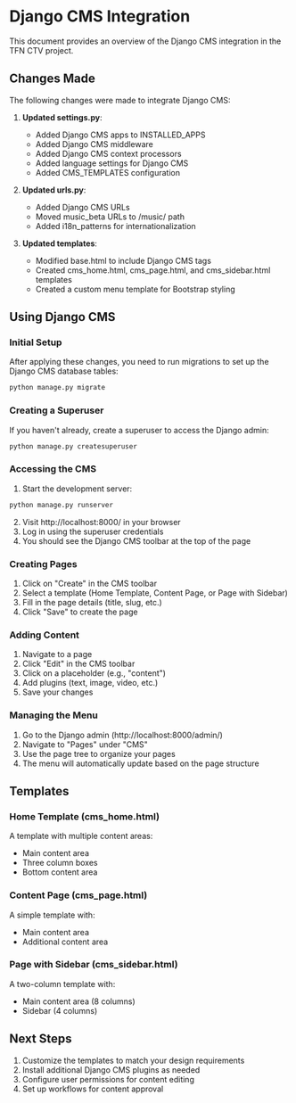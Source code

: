 # Django CMS Integration

This document provides an overview of the Django CMS integration in the TFN CTV project.

## Changes Made

The following changes were made to integrate Django CMS:

1. **Updated settings.py**:
   - Added Django CMS apps to INSTALLED_APPS
   - Added Django CMS middleware
   - Added Django CMS context processors
   - Added language settings for Django CMS
   - Added CMS_TEMPLATES configuration

2. **Updated urls.py**:
   - Added Django CMS URLs
   - Moved music_beta URLs to /music/ path
   - Added i18n_patterns for internationalization

3. **Updated templates**:
   - Modified base.html to include Django CMS tags
   - Created cms_home.html, cms_page.html, and cms_sidebar.html templates
   - Created a custom menu template for Bootstrap styling

## Using Django CMS

### Initial Setup

After applying these changes, you need to run migrations to set up the Django CMS database tables:

```bash
python manage.py migrate
```

### Creating a Superuser

If you haven't already, create a superuser to access the Django admin:

```bash
python manage.py createsuperuser
```

### Accessing the CMS

1. Start the development server:

```bash
python manage.py runserver
```

2. Visit http://localhost:8000/ in your browser
3. Log in using the superuser credentials
4. You should see the Django CMS toolbar at the top of the page

### Creating Pages

1. Click on "Create" in the CMS toolbar
2. Select a template (Home Template, Content Page, or Page with Sidebar)
3. Fill in the page details (title, slug, etc.)
4. Click "Save" to create the page

### Adding Content

1. Navigate to a page
2. Click "Edit" in the CMS toolbar
3. Click on a placeholder (e.g., "content")
4. Add plugins (text, image, video, etc.)
5. Save your changes

### Managing the Menu

1. Go to the Django admin (http://localhost:8000/admin/)
2. Navigate to "Pages" under "CMS"
3. Use the page tree to organize your pages
4. The menu will automatically update based on the page structure

## Templates

### Home Template (cms_home.html)

A template with multiple content areas:
- Main content area
- Three column boxes
- Bottom content area

### Content Page (cms_page.html)

A simple template with:
- Main content area
- Additional content area

### Page with Sidebar (cms_sidebar.html)

A two-column template with:
- Main content area (8 columns)
- Sidebar (4 columns)

## Next Steps

1. Customize the templates to match your design requirements
2. Install additional Django CMS plugins as needed
3. Configure user permissions for content editing
4. Set up workflows for content approval